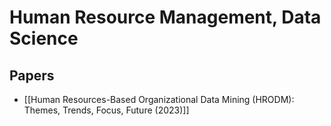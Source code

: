 # Human Resource Management, Data Science

## Papers

- [[Human Resources-Based Organizational Data Mining (HRODM): Themes, Trends, Focus, Future (2023)]]
